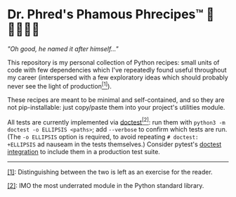 # Dr. Phred's Phamous Phrecipes™ 🐍👨‍🍳🥘🤢

_"Oh good, he named it after himself..."_

This repository is my personal collection of Python recipes: small units of code with few dependencies which I've repeatedly found useful throughout my career (interspersed with a few exploratory ideas which should probably never see the light of production<a id="text1" href="#note1"><sup>[1]</sup></a>).

These recipes are meant to be minimal and self-contained, and so they are not pip-installable: just copy/paste them into your project's utilities module.

All tests are currently implemented via [doctest]()<a id="text2" href="#note2"><sup>[2]</sup></a>: run them with `python3 -m doctest -o ELLIPSIS <paths>`; add `--verbose` to confirm which tests are run. (The `-o ELLIPSIS` option is required, to avoid repeating `# doctest: +ELLIPSIS` ad nauseam in the tests themselves.) Consider pytest's [doctest integration]() to include them in a production test suite.

[doctest]: https://docs.python.org/3/library/doctest.html
[doctest integration]: https://docs.pytest.org/en/stable/doctest.html

---

<a id="note1" href="#text1">[1]</a>: Distinguishing between the two is left as an exercise for the reader.

<a id="note2" href="#text2">[2]</a>: IMO the most underrated module in the Python standard library.
